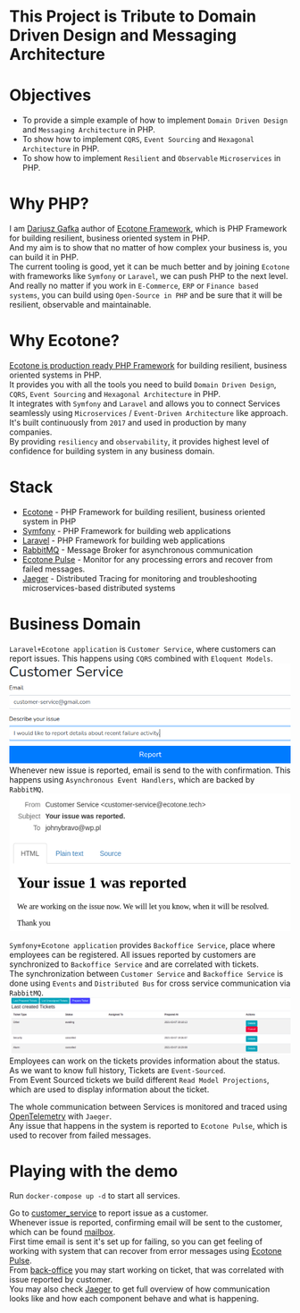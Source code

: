 # This Project is Tribute to Domain Driven Design and Messaging Architecture

# Objectives

- To provide a simple example of how to implement `Domain Driven Design` and `Messaging Architecture` in PHP.  
- To show how to implement `CQRS`, `Event Sourcing` and `Hexagonal Architecture` in PHP.
- To show how to implement `Resilient` and `Observable` `Microservices` in PHP.

# Why PHP?

I am [Dariusz Gafka](https://medium.com/@dariuszgafka) author of [Ecotone Framework](https://docs.ecotone.tech/), which is PHP Framework for building resilient, business oriented system in PHP.    
And my aim is to show that no matter of how complex your business is, you can build it in PHP.    
The current tooling is good, yet it can be much better and by joining `Ecotone` with frameworks like `Symfony` or `Laravel`, we can push PHP to the next level.
And really no matter if you work in `E-Commerce`, `ERP` or `Finance based systems`, you can build using `Open-Source in PHP` and be sure that it will be resilient, observable and maintainable.

# Why Ecotone?

[Ecotone is production ready PHP Framework](https://medium.com/dev-genius/building-reactive-message-driven-systems-in-php-ba185697becf) for building resilient, business oriented systems in PHP.    
It provides you with all the tools you need to build `Domain Driven Design`, `CQRS`, `Event Sourcing` and `Hexagonal Architecture` in PHP.    
It integrates with `Symfony` and `Laravel` and allows you to connect Services seamlessly using `Microservices` / `Event-Driven Architecture` like approach.  
It's built continuously from `2017` and used in production by many companies.  
By providing `resiliency` and `observability`, it provides highest level of confidence for building system in any business domain.

# Stack

- [Ecotone](https://docs.ecotone.tech/) - PHP Framework for building resilient, business oriented system in PHP
- [Symfony](https://symfony.com/) - PHP Framework for building web applications
- [Laravel](https://laravel.com/) - PHP Framework for building web applications
- [RabbitMQ](https://www.rabbitmq.com/) - Message Broker for asynchronous communication
- [Ecotone Pulse](https://docs.ecotone.tech/modules/ecotone-pulse) - Monitor for any processing errors and recover from failed messages.
- [Jaeger](https://www.jaegertracing.io/) - Distributed Tracing for monitoring and troubleshooting microservices-based distributed systems

# Business Domain

`Laravel+Ecotone application` is `Customer Service`, where customers can report issues. This happens using `CQRS` combined with `Eloquent Models`.  
![Laravel CQRS](documentation/customer-service.png "Laravel CQRS")  
Whenever new issue is reported, email is send to the with confirmation. This happens using `Asynchronous Event Handlers`, which are backed by `RabbitMQ`.     
![Laravel asynchronous event handling](documentation/issue-reported.png "Laravel asynchronous events")

`Symfony+Ecotone application` provides `Backoffice Service`, place where employees can be registered.
All issues reported by customers are synchronized to `Backoffice Service` and are correlated with tickets.  
The synchronization between `Customer Service` and `Backoffice Service` is done using `Events` and `Distributed Bus` for cross service communication via `RabbitMQ`.  
![Symfony Microservice](documentation/ddd-cqrs-event-sourcing-php-hexagonal-architecture.png "Symfony Microservice")
Employees can work on the tickets provides information about the status. As we want to know full history, Tickets are `Event-Sourced`.    
From Event Sourced tickets we build different `Read Model Projections`, which are used to display information about the ticket.  

The whole communication between Services is monitored and traced using [OpenTelemetry](https://opentelemetry.io/) with `Jaeger`.  
Any issue that happens in the system is reported to `Ecotone Pulse`, which is used to recover from failed messages.  

# Playing with the demo

Run `docker-compose up -d` to start all services.  

Go to [customer_service](http://localhost:3000/) to report issue as a customer.   
Whenever issue is reported, confirming email will be sent to the customer, which can be found [mailbox](http://localhost:3004/).   
First time email is sent it's set up for failing, so you can get feeling of working with system that can recover from error messages using [Ecotone Pulse](http://localhost:3006/service/customer_service).  
From [back-office](http://localhost:3001/prepared-tickets) you may start working on ticket, that was correlated with issue reported by customer.  
You may also check [Jaeger](http://localhost:3007/) to get full overview of how communication looks like and how each component behave and what is happening.